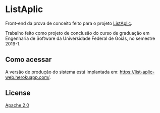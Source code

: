 # ListAplic

Front-end da prova de conceito feito para o projeto [ListAplic](https://github.com/team-list-aplic/list-aplic-web).

Trabalho feito como projeto de conclusão do curso de graduação em Engenharia de Software da Universidade Federal de Goiás, no semestre 2019-1.

## Como acessar

A versão de produção do sistema está implantada em: https://list-aplic-web.herokuapp.com/.

## License

[Apache 2.0](LICENSE)

